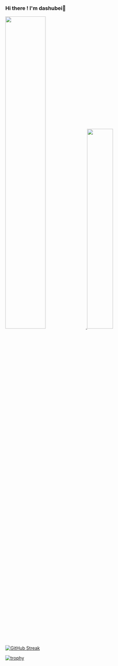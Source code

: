 ### Hi there ! I'm dashubei👋

<!--
**dashubei** is a ✨ _special_ ✨ repository because its `README.md` (this file) appears on your GitHub profile.

Here are some ideas to get you started:

- 🔭 I’m currently working on ...
- 🌱 I’m currently learning ...
- 👯 I’m looking to collaborate on ...
- 🤔 I’m looking for help with ...
- 💬 Ask me about ...
- 📫 How to reach me: ...
- 😄 Pronouns: ...
- ⚡ Fun fact: ...
-->

<a href="https://github.com/anuraghazra/github-readme-stats">
  <img src="https://github-readme-stats.vercel.app/api?username=dashubei&count_private=true&show_icons=true" width="50%"/>
</a>
<a href="https://github.com/anuraghazra/github-readme-stats">
  <img src="https://github-readme-stats.vercel.app/api/top-langs/?username=dashubei&layout=compact&langs_count=6" width="40%" />
</a>

[![GitHub Streak](https://github-readme-streak-stats.herokuapp.com/?user=dashubei&theme=graywhite&currStreakNum=2FD3EB&fire=pink&sideLabels=F00&date_format=[Y.]n.j)](https://git.io/streak-stats)

[![trophy](https://github-profile-trophy.vercel.app/?username=dashubei&title=MultiLanguage,Commit,Issues,PullRequest,Repository,Star,Followers)](https://github.com/ryo-ma/github-profile-trophy)
